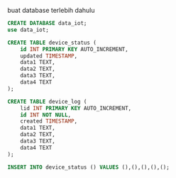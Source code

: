 buat database terlebih dahulu

```sql
CREATE DATABASE data_iot;
use data_iot;
```
```sql
CREATE TABLE device_status (
    id INT PRIMARY KEY AUTO_INCREMENT,
    updated TIMESTAMP,
    data1 TEXT,
    data2 TEXT,
    data3 TEXT,
    data4 TEXT
);
```
```sql
CREATE TABLE device_log (
    lid INT PRIMARY KEY AUTO_INCREMENT,
    id INT NOT NULL,
    created TIMESTAMP,
    data1 TEXT,
    data2 TEXT,
    data3 TEXT,
    data4 TEXT
);
```

```sql
INSERT INTO device_status () VALUES (),(),(),(),();
```